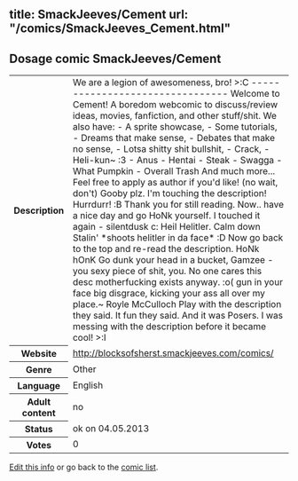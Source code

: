 title: SmackJeeves/Cement
url: "/comics/SmackJeeves_Cement.html"
---
Dosage comic SmackJeeves/Cement
-----------------------------------------

<p id="msg"></p>
<script type="text/javascript">
if (window.location.search === '?edit_info_mail=sent_ok') {
  var elem = document.getElementById("msg");
  elem.innerHTML = 'Edited information sucessfully sent for review, which is usually done daily. Thanks!';
  elem.className = 'ok';
}
</script>
<table class="comicinfo">
<tr>
<th>Description</th><td>We are a legion of awesomeness, bro! &gt;:C -------------------------------- Welcome to Cement! A boredom webcomic to discuss/review ideas, movies, fanfiction, and other stuff/shit. We also have: - A sprite showcase, - Some tutorials, - Dreams that make sense, - Debates that make no sense, - Lotsa shitty shit bullshit, - Crack, - Heli-kun~ :3 - Anus - Hentai - Steak - Swagga - What Pumpkin - Overall Trash And much more... Feel free to apply as author if you'd like! (no wait, don't) Gooby plz. I'm touching the description! Hurrdurr! :B Thank you for still reading. Now.. have a nice day and go HoNk yourself. I touched it again - silentdusk c: Heil Helitler. Calm down Stalin' *shoots helitler in da face* :D Now go back to the top and re-read the description. HoNk hOnK Go dunk your head in a bucket, Gamzee - you sexy piece of shit, you. No one cares this desc motherfucking exists anyway. :o( gun in your face big disgrace, kicking your ass all over my place.~ Royle McCulloch Play with the description they said. It fun they said. And it was Posers. I was messing with the description before it became cool! &gt;:I</td>
</tr>
<tr>
<th>Website</th><td><a href="http://blocksofsherst.smackjeeves.com/comics/">http://blocksofsherst.smackjeeves.com/comics/</a></td>
</tr>
<tr>
<th>Genre</th><td>Other</td>
</tr>
<tr>
<th>Language</th><td>English</td>
</tr>
<tr>
<th>Adult content</th><td>no</td>
</tr>
<tr>
<th>Status</th><td>ok on 04.05.2013</td>
</tr>
<tr>
<th>Votes</th><td>0</td>
</tr>
</table>

[Edit this info](SmackJeeves_Cement_edit.html) or go back to the [comic list](../comic-index.html).

